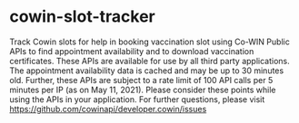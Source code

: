 # cowin-slot-tracker
Track Cowin slots for help in booking vaccination slot using Co-WIN Public APIs to find appointment availability and to download vaccination certificates. These APIs are available for use by all third party applications. The appointment availability data is cached and may be up to 30 minutes old. Further, these APIs are subject to a rate limit of 100 API calls per 5 minutes per IP (as on May 11, 2021). Please consider these points while using the APIs in your application. For further questions, please visit https://github.com/cowinapi/developer.cowin/issues
